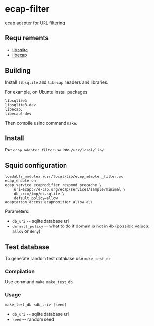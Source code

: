 # ecap-filter
ecap adapter for URL filtering

## Requirements
* [libsqlite](https://sqlite.org/index.html)
* [libecap](http://www.e-cap.org/Home)

## Building
Install `libsqlite` and `libecap` headers and libraries.

For example, on Ubuntu install packages:
```
libsqlite3
libsqlite3-dev
libecap3
libecap3-dev
```

Then compile using command `make`.

## Install
Put `ecap_adapter_filter.so` into `/usr/local/lib/`

## Squid configuration
```
loadable_modules /usr/local/lib/ecap_adapter_filter.so
ecap_enable on
ecap_service ecapModifier respmod_precache \
    uri=ecap://e-cap.org/ecap/services/sample/minimal \
    db_uri=/tmp/db.sqlite \
    default_policy=allow
adaptation_access ecapModifier allow all
```
Parameters:
* `db_uri` -- sqlite database uri
* `default_policy` -- what to do if domain is not in db (possible values: `allow` or `deny`)

## Test database
To generate random test database use `make_test_db`

### Compilation
Use command `make make_test_db`

### Usage
```
make_test_db <db_uri> [seed]
```
* `db_uri` -- sqlite database uri
* `seed` -- random seed
